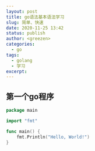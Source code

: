 ```yaml
---
layout: post
title: go语法基本语法学习
slug: 简单、快速
date: 2020-11-25 13:42
status: publish
author: <greezen>
categories: 
  - go
tags: 
  - golang
  - 学习
excerpt: 
---
```


## 第一个go程序
```go
package main

import "fmt"

func main() {
    fmt.Println("Hello, World!")
}
```
